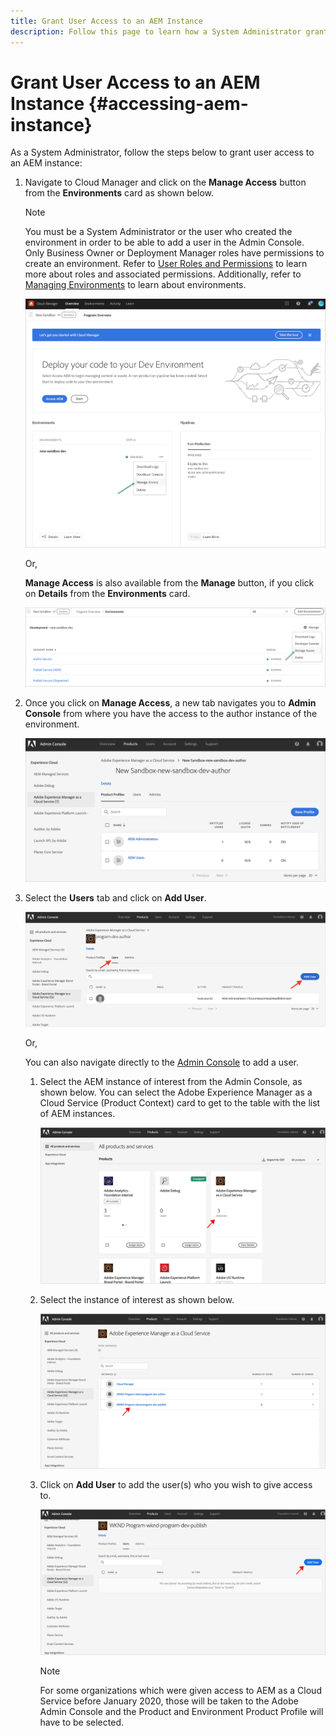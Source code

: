 ```yaml
---
title: Grant User Access to an AEM Instance 
description: Follow this page to learn how a System Administrator grants user access to an AEM Instance
---
```


# Grant User Access to an AEM Instance {#accessing-aem-instance}

As a System Administrator, follow the steps below to grant user access to an AEM instance:

1. Navigate to Cloud Manager and click on the **Manage Access** button from the **Environments** card as shown below.

   >[!NOTE]
   >You must be a System Administrator or the user who created the environment in order to be able to add a user in the Admin Console. Only Business Owner or Deployment Manager roles have permissions to create an environment. Refer to [User Roles and Permissions](/help/onboarding/what-is-required/user-roles-permissions.md) to learn more about roles and associated permissions. Additionally, refer to [Managing Environments](/help/implementing/cloud-manager/manage-environments.md) to learn about environments.

   ![](/help/onboarding/getting-access-to-aem-in-cloud/assets/sys-admin6.png)

   Or,

   **Manage Access** is also available from the **Manage** button, if you click on **Details** from the **Environments** card.

   ![](/help/onboarding/getting-access-to-aem-in-cloud/assets/sys-admin4.png)


1. Once you click on **Manage Access**, a new tab navigates you to **Admin Console** from where you have the access to the author instance of the environment.

    ![](/help/onboarding/getting-access-to-aem-in-cloud/assets/sys-admin-2.png)

1. Select the **Users** tab and click on **Add User**.

    ![](/help/onboarding/what-is-required/assets/admin-console-5.png)

     

   Or,

   You can also navigate directly to the [Admin Console](https://adminconsole.adobe.com) to add a user.

   1. Select the AEM instance of interest from the Admin Console, as shown below. You can select the Adobe Experience Manager as a Cloud Service (Product Context) card to get to the table with the list of AEM instances.

      ![](/help/onboarding/what-is-required/assets/admin-console-6.png)

    1. Select the instance of interest as shown below.

       ![](/help/onboarding/what-is-required/assets/admin-console-7.png)

 
     1. Click on **Add User** to add the user(s) who you wish to give access to.

        ![](/help/onboarding/what-is-required/assets/admin-console-8.png)

        >[!NOTE]
        >For some organizations which were given access to AEM as a Cloud Service before January 2020, those will be taken to the Adobe Admin Console and the Product and Environment Product Profile will have to be selected.

